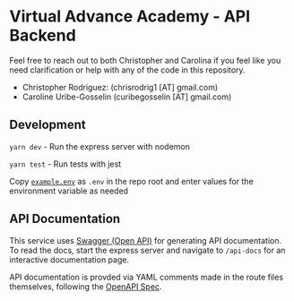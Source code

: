 # Virtual Advance Academy - API Backend

Feel free to reach out to both Christopher and Carolina if you feel like you need clarification or help with any of the code in this repository.
- Christopher Rodriguez: (chrisrodrig1 [AT] gmail.com)
- Caroline Uribe-Gosselin (curibegosselin [AT] gmail.com)

## Development

`yarn dev` - Run the express server with nodemon

`yarn test` - Run tests with jest

Copy [`example.env`](example.env) as `.env` in the repo root and enter values for the environment variable as needed

## API Documentation

This service uses [Swagger (Open API)](https://swagger.io/docs/specification/about/) for generating API documentation. To read the docs, start the express server and navigate to `/api-docs` for an interactive documentation page.

API documentation is provded via YAML comments made in the route files themselves, following the [OpenAPI Spec](https://github.com/OAI/OpenAPI-Specification/blob/master/versions/3.0.2.md#specification).